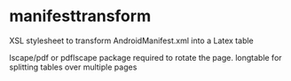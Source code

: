 # manifesttransform
XSL stylesheet to transform AndroidManifest.xml into a Latex table

lscape/pdf or pdflscape package required to rotate the page.
longtable for splitting tables over multiple pages
